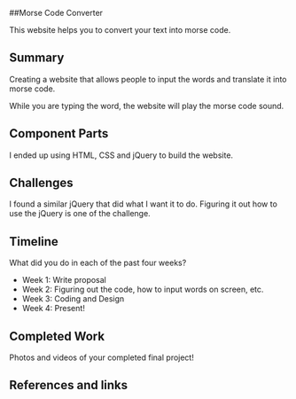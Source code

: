 ##Morse Code Converter

This website helps you to convert your text into morse code.

## Summary

Creating a website that allows people to input the words and translate it into morse code. 

While you are typing the word, the website will play the morse code sound.

## Component Parts

I ended up using HTML, CSS and jQuery to build the website.

## Challenges

I found a similar jQuery that did what I want it to do. Figuring it out how to use the jQuery is one of the challenge.

## Timeline

What did you do in each of the past four weeks?

- Week 1: Write proposal
- Week 2: Figuring out the code, how to input words on screen, etc.
- Week 3: Coding and Design
- Week 4: Present!

## Completed Work

Photos and videos of your completed final project!

## References and links
